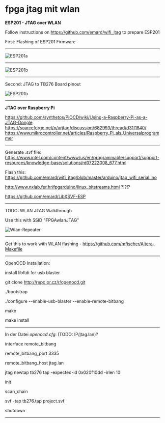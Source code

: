 # fpga jtag mit wlan

**ESP201 - JTAG over WLAN**

Follow instructions on https://github.com/emard/wifi_jtag to prepare ESP201

First: Flashing of ESP201 Firmware

---

![ESP201a](https://www.mikrocontroller.net/attachment/307865/Flashing-The-ESP8266-ESP201-Module-Board-With-TTL-UART.jpg)

---

![ESP201b](https://www.mikrocontroller.net/attachment/307864/esp8266_esp_201_module_pinout_diagram_cheat_sheet_by_adlerweb-d9iwmqp.jpg
)

---


Second: JTAG to TB276 Board pinout

![ESP201b](https://github.com/emard/wifi_jtag/raw/master/pic/altera10pin_xilinx14pin.jpg)

---

**JTAG over Raspberry Pi**

https://github.com/synthetos/PiOCD/wiki/Using-a-Raspberry-Pi-as-a-JTAG-Dongle
https://sourceforge.net/p/urjtag/discussion/682993/thread/d31f1840/
https://www.mikrocontroller.net/articles/Raspberry_Pi_als_Universalprogrammer

---

Generate .svf file: https://www.intel.com/content/www/us/en/programmable/support/support-resources/knowledge-base/solutions/rd07222008_677.html

Flash this: https://github.com/emard/wifi_jtag/blob/master/arduino/jtag_wifi_serial.ino

http://www.nxlab.fer.hr/fpgarduino/linux_bitstreams.html ?!?!?

https://github.com/emard/LibXSVF-ESP

---

TODO: WLAN JTAG Walkthrough

Use this with SSID "FPGAwlanJTAG"

![Wlan-Repeater](https://asset.conrad.com/media10/isa/160267/c1/-/de/1273805_LB_00_FB/edimax-ew-7438rpn-mini-mit-edirange-app-wlan-repeater-300-mbits-24-ghz.jpg?x=520&y=520)

---

Get this to work with WLAN flashing - https://github.com/mfischer/Altera-Makefile

---

OpenOCD Installation:

install libftdi for usb blaster

git clone http://repo.or.cz/r/openocd.git

./bootstrap

./configure --enable-usb-blaster --enable-remote-bitbang

make

make install

---

In der Datei *openocd.cfg*: (TODO: IP/jtag.lan)?

interface remote_bitbang

remote_bitbang_port 3335

remote_bitbang_host jtag.lan

jtag newtap tb276 tap -expected-id 0x020f10dd -irlen 10

init

scan_chain

svf -tap tb276.tap project.svf

shutdown

---
